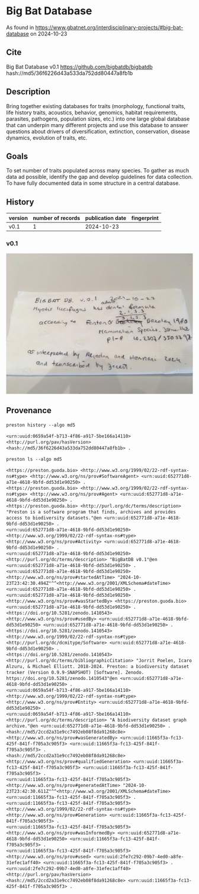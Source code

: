 # Big Bat Database

As found in https://www.gbatnet.org/interdisciplinary-projects/#big-bat-database on 2024-10-23

## Cite 

Big Bat Database v0.1 https://github.com/bigbatdb/bigbatdb hash://md5/36f6226d43a533da752dd80447a8fb1b


## Description
Bring together existing databases for traits (morphology, functional traits, life history traits, acoustics, behavior, genomics, habitat requirements, parasites, pathogens, population sizes, etc.) into one large global database that can underpin many different projects and use this database to answer questions about drivers of diversification, extinction, conservation, disease dynamics, evolution of traits, etc.

## Goals
To set number of traits populated across many species.
To gather as much data ad possible, identify the gap and develop guidelines for data collection.
To have fully documented data in some structure in a central database.

## History

| version | number of records | publication date | fingerprint
| --- | --- | --- | --- | 
| v0.1 | 1 | 2024-10-23 | |

### v0.1

![first record](bigbatdb.jpeg)

## Provenance 

```
preston history --algo md5
```

```
<urn:uuid:0659a54f-b713-4f86-a917-5be166a14110> <http://purl.org/pav/hasVersion> <hash://md5/36f6226d43a533da752dd80447a8fb1b> .
```

```
preston ls --algo md5
```

```
<https://preston.guoda.bio> <http://www.w3.org/1999/02/22-rdf-syntax-ns#type> <http://www.w3.org/ns/prov#SoftwareAgent> <urn:uuid:652771d8-a71e-4618-9bfd-dd53d1e90250> .
<https://preston.guoda.bio> <http://www.w3.org/1999/02/22-rdf-syntax-ns#type> <http://www.w3.org/ns/prov#Agent> <urn:uuid:652771d8-a71e-4618-9bfd-dd53d1e90250> .
<https://preston.guoda.bio> <http://purl.org/dc/terms/description> "Preston is a software program that finds, archives and provides access to biodiversity datasets."@en <urn:uuid:652771d8-a71e-4618-9bfd-dd53d1e90250> .
<urn:uuid:652771d8-a71e-4618-9bfd-dd53d1e90250> <http://www.w3.org/1999/02/22-rdf-syntax-ns#type> <http://www.w3.org/ns/prov#Activity> <urn:uuid:652771d8-a71e-4618-9bfd-dd53d1e90250> .
<urn:uuid:652771d8-a71e-4618-9bfd-dd53d1e90250> <http://purl.org/dc/terms/description> "BigBatDB v0.1"@en <urn:uuid:652771d8-a71e-4618-9bfd-dd53d1e90250> .
<urn:uuid:652771d8-a71e-4618-9bfd-dd53d1e90250> <http://www.w3.org/ns/prov#startedAtTime> "2024-10-23T23:42:30.494Z"^^<http://www.w3.org/2001/XMLSchema#dateTime> <urn:uuid:652771d8-a71e-4618-9bfd-dd53d1e90250> .
<urn:uuid:652771d8-a71e-4618-9bfd-dd53d1e90250> <http://www.w3.org/ns/prov#wasStartedBy> <https://preston.guoda.bio> <urn:uuid:652771d8-a71e-4618-9bfd-dd53d1e90250> .
<https://doi.org/10.5281/zenodo.1410543> <http://www.w3.org/ns/prov#usedBy> <urn:uuid:652771d8-a71e-4618-9bfd-dd53d1e90250> <urn:uuid:652771d8-a71e-4618-9bfd-dd53d1e90250> .
<https://doi.org/10.5281/zenodo.1410543> <http://www.w3.org/1999/02/22-rdf-syntax-ns#type> <http://purl.org/dc/dcmitype/Software> <urn:uuid:652771d8-a71e-4618-9bfd-dd53d1e90250> .
<https://doi.org/10.5281/zenodo.1410543> <http://purl.org/dc/terms/bibliographicCitation> "Jorrit Poelen, Icaro Alzuru, & Michael Elliott. 2018-2024. Preston: a biodiversity dataset tracker (Version 0.9.9-SNAPSHOT) [Software]. Zenodo. https://doi.org/10.5281/zenodo.1410543"@en <urn:uuid:652771d8-a71e-4618-9bfd-dd53d1e90250> .
<urn:uuid:0659a54f-b713-4f86-a917-5be166a14110> <http://www.w3.org/1999/02/22-rdf-syntax-ns#type> <http://www.w3.org/ns/prov#Entity> <urn:uuid:652771d8-a71e-4618-9bfd-dd53d1e90250> .
<urn:uuid:0659a54f-b713-4f86-a917-5be166a14110> <http://purl.org/dc/terms/description> "A biodiversity dataset graph archive."@en <urn:uuid:652771d8-a71e-4618-9bfd-dd53d1e90250> .
<hash://md5/2ccd2a31e9cc7492eb08f8da91268c8e> <http://www.w3.org/ns/prov#wasGeneratedBy> <urn:uuid:11665f3a-fc13-425f-841f-f705a3c905f3> <urn:uuid:11665f3a-fc13-425f-841f-f705a3c905f3> .
<hash://md5/2ccd2a31e9cc7492eb08f8da91268c8e> <http://www.w3.org/ns/prov#qualifiedGeneration> <urn:uuid:11665f3a-fc13-425f-841f-f705a3c905f3> <urn:uuid:11665f3a-fc13-425f-841f-f705a3c905f3> .
<urn:uuid:11665f3a-fc13-425f-841f-f705a3c905f3> <http://www.w3.org/ns/prov#generatedAtTime> "2024-10-23T23:42:30.611Z"^^<http://www.w3.org/2001/XMLSchema#dateTime> <urn:uuid:11665f3a-fc13-425f-841f-f705a3c905f3> .
<urn:uuid:11665f3a-fc13-425f-841f-f705a3c905f3> <http://www.w3.org/1999/02/22-rdf-syntax-ns#type> <http://www.w3.org/ns/prov#Generation> <urn:uuid:11665f3a-fc13-425f-841f-f705a3c905f3> .
<urn:uuid:11665f3a-fc13-425f-841f-f705a3c905f3> <http://www.w3.org/ns/prov#wasInformedBy> <urn:uuid:652771d8-a71e-4618-9bfd-dd53d1e90250> <urn:uuid:11665f3a-fc13-425f-841f-f705a3c905f3> .
<urn:uuid:11665f3a-fc13-425f-841f-f705a3c905f3> <http://www.w3.org/ns/prov#used> <urn:uuid:2fe7c292-09b7-4ed0-a8fe-31efec1aff40> <urn:uuid:11665f3a-fc13-425f-841f-f705a3c905f3> .
<urn:uuid:2fe7c292-09b7-4ed0-a8fe-31efec1aff40> <http://purl.org/pav/hasVersion> <hash://md5/2ccd2a31e9cc7492eb08f8da91268c8e> <urn:uuid:11665f3a-fc13-425f-841f-f705a3c905f3> .
```
